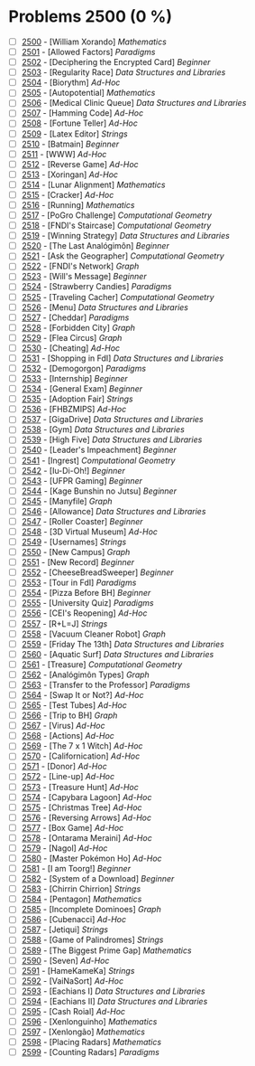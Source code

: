 # Problems 2500 (0 %)


- [ ] [2500](https://www.beecrowd.com.br/judge/en/problems/view/2500) - [William Xorando] *Mathematics*
- [ ] [2501](https://www.beecrowd.com.br/judge/en/problems/view/2501) - [Allowed Factors] *Paradigms*
- [ ] [2502](https://www.beecrowd.com.br/judge/en/problems/view/2502) - [Deciphering the Encrypted Card] *Beginner*
- [ ] [2503](https://www.beecrowd.com.br/judge/en/problems/view/2503) - [Regularity Race] *Data Structures and Libraries*
- [ ] [2504](https://www.beecrowd.com.br/judge/en/problems/view/2504) - [Biorythm] *Ad-Hoc*
- [ ] [2505](https://www.beecrowd.com.br/judge/en/problems/view/2505) - [Autopotential] *Mathematics*
- [ ] [2506](https://www.beecrowd.com.br/judge/en/problems/view/2506) - [Medical Clinic Queue] *Data Structures and Libraries*
- [ ] [2507](https://www.beecrowd.com.br/judge/en/problems/view/2507) - [Hamming Code] *Ad-Hoc*
- [ ] [2508](https://www.beecrowd.com.br/judge/en/problems/view/2508) - [Fortune Teller] *Ad-Hoc*
- [ ] [2509](https://www.beecrowd.com.br/judge/en/problems/view/2509) - [Latex Editor] *Strings*
- [ ] [2510](https://www.beecrowd.com.br/judge/en/problems/view/2510) - [Batmain] *Beginner*
- [ ] [2511](https://www.beecrowd.com.br/judge/en/problems/view/2511) - [WWW] *Ad-Hoc*
- [ ] [2512](https://www.beecrowd.com.br/judge/en/problems/view/2512) - [Reverse Game] *Ad-Hoc*
- [ ] [2513](https://www.beecrowd.com.br/judge/en/problems/view/2513) - [Xoringan] *Ad-Hoc*
- [ ] [2514](https://www.beecrowd.com.br/judge/en/problems/view/2514) - [Lunar Alignment] *Mathematics*
- [ ] [2515](https://www.beecrowd.com.br/judge/en/problems/view/2515) - [Cracker] *Ad-Hoc*
- [ ] [2516](https://www.beecrowd.com.br/judge/en/problems/view/2516) - [Running] *Mathematics*
- [ ] [2517](https://www.beecrowd.com.br/judge/en/problems/view/2517) - [PoGro Challenge] *Computational Geometry*
- [ ] [2518](https://www.beecrowd.com.br/judge/en/problems/view/2518) - [FNDI's Staircase] *Computational Geometry*
- [ ] [2519](https://www.beecrowd.com.br/judge/en/problems/view/2519) - [Winning Strategy] *Data Structures and Libraries*
- [ ] [2520](https://www.beecrowd.com.br/judge/en/problems/view/2520) - [The Last Analógimôn] *Beginner*
- [ ] [2521](https://www.beecrowd.com.br/judge/en/problems/view/2521) - [Ask the Geographer] *Computational Geometry*
- [ ] [2522](https://www.beecrowd.com.br/judge/en/problems/view/2522) - [FNDI's Network] *Graph*
- [ ] [2523](https://www.beecrowd.com.br/judge/en/problems/view/2523) - [Will's Message] *Beginner*
- [ ] [2524](https://www.beecrowd.com.br/judge/en/problems/view/2524) - [Strawberry Candies] *Paradigms*
- [ ] [2525](https://www.beecrowd.com.br/judge/en/problems/view/2525) - [Traveling Cacher] *Computational Geometry*
- [ ] [2526](https://www.beecrowd.com.br/judge/en/problems/view/2526) - [Menu] *Data Structures and Libraries*
- [ ] [2527](https://www.beecrowd.com.br/judge/en/problems/view/2527) - [Cheddar] *Paradigms*
- [ ] [2528](https://www.beecrowd.com.br/judge/en/problems/view/2528) - [Forbidden City] *Graph*
- [ ] [2529](https://www.beecrowd.com.br/judge/en/problems/view/2529) - [Flea Circus] *Graph*
- [ ] [2530](https://www.beecrowd.com.br/judge/en/problems/view/2530) - [Cheating] *Ad-Hoc*
- [ ] [2531](https://www.beecrowd.com.br/judge/en/problems/view/2531) - [Shopping in FdI] *Data Structures and Libraries*
- [ ] [2532](https://www.beecrowd.com.br/judge/en/problems/view/2532) - [Demogorgon] *Paradigms*
- [ ] [2533](https://www.beecrowd.com.br/judge/en/problems/view/2533) - [Internship] *Beginner*
- [ ] [2534](https://www.beecrowd.com.br/judge/en/problems/view/2534) - [General Exam] *Beginner*
- [ ] [2535](https://www.beecrowd.com.br/judge/en/problems/view/2535) - [Adoption Fair] *Strings*
- [ ] [2536](https://www.beecrowd.com.br/judge/en/problems/view/2536) - [FHBZMIPS] *Ad-Hoc*
- [ ] [2537](https://www.beecrowd.com.br/judge/en/problems/view/2537) - [GigaDrive] *Data Structures and Libraries*
- [ ] [2538](https://www.beecrowd.com.br/judge/en/problems/view/2538) - [Gym] *Data Structures and Libraries*
- [ ] [2539](https://www.beecrowd.com.br/judge/en/problems/view/2539) - [High Five] *Data Structures and Libraries*
- [ ] [2540](https://www.beecrowd.com.br/judge/en/problems/view/2540) - [Leader's Impeachment] *Beginner*
- [ ] [2541](https://www.beecrowd.com.br/judge/en/problems/view/2541) - [Ingrest] *Computational Geometry*
- [ ] [2542](https://www.beecrowd.com.br/judge/en/problems/view/2542) - [Iu-Di-Oh!] *Beginner*
- [ ] [2543](https://www.beecrowd.com.br/judge/en/problems/view/2543) - [UFPR Gaming] *Beginner*
- [ ] [2544](https://www.beecrowd.com.br/judge/en/problems/view/2544) - [Kage Bunshin no Jutsu] *Beginner*
- [ ] [2545](https://www.beecrowd.com.br/judge/en/problems/view/2545) - [Manyfile] *Graph*
- [ ] [2546](https://www.beecrowd.com.br/judge/en/problems/view/2546) - [Allowance] *Data Structures and Libraries*
- [ ] [2547](https://www.beecrowd.com.br/judge/en/problems/view/2547) - [Roller Coaster] *Beginner*
- [ ] [2548](https://www.beecrowd.com.br/judge/en/problems/view/2548) - [3D Virtual Museum] *Ad-Hoc*
- [ ] [2549](https://www.beecrowd.com.br/judge/en/problems/view/2549) - [Usernames] *Strings*
- [ ] [2550](https://www.beecrowd.com.br/judge/en/problems/view/2550) - [New Campus] *Graph*
- [ ] [2551](https://www.beecrowd.com.br/judge/en/problems/view/2551) - [New Record] *Beginner*
- [ ] [2552](https://www.beecrowd.com.br/judge/en/problems/view/2552) - [CheeseBreadSweeper] *Beginner*
- [ ] [2553](https://www.beecrowd.com.br/judge/en/problems/view/2553) - [Tour in FdI] *Paradigms*
- [ ] [2554](https://www.beecrowd.com.br/judge/en/problems/view/2554) - [Pizza Before BH] *Beginner*
- [ ] [2555](https://www.beecrowd.com.br/judge/en/problems/view/2555) - [University Quiz] *Paradigms*
- [ ] [2556](https://www.beecrowd.com.br/judge/en/problems/view/2556) - [CEI's Reopening] *Ad-Hoc*
- [ ] [2557](https://www.beecrowd.com.br/judge/en/problems/view/2557) - [R+L=J] *Strings*
- [ ] [2558](https://www.beecrowd.com.br/judge/en/problems/view/2558) - [Vacuum Cleaner Robot] *Graph*
- [ ] [2559](https://www.beecrowd.com.br/judge/en/problems/view/2559) - [Friday The 13th] *Data Structures and Libraries*
- [ ] [2560](https://www.beecrowd.com.br/judge/en/problems/view/2560) - [Aquatic Surf] *Data Structures and Libraries*
- [ ] [2561](https://www.beecrowd.com.br/judge/en/problems/view/2561) - [Treasure] *Computational Geometry*
- [ ] [2562](https://www.beecrowd.com.br/judge/en/problems/view/2562) - [Analógimôn Types] *Graph*
- [ ] [2563](https://www.beecrowd.com.br/judge/en/problems/view/2563) - [Transfer to the Professor] *Paradigms*
- [ ] [2564](https://www.beecrowd.com.br/judge/en/problems/view/2564) - [Swap It or Not?] *Ad-Hoc*
- [ ] [2565](https://www.beecrowd.com.br/judge/en/problems/view/2565) - [Test Tubes] *Ad-Hoc*
- [ ] [2566](https://www.beecrowd.com.br/judge/en/problems/view/2566) - [Trip to BH] *Graph*
- [ ] [2567](https://www.beecrowd.com.br/judge/en/problems/view/2567) - [Virus] *Ad-Hoc*
- [ ] [2568](https://www.beecrowd.com.br/judge/en/problems/view/2568) - [Actions] *Ad-Hoc*
- [ ] [2569](https://www.beecrowd.com.br/judge/en/problems/view/2569) - [The 7 x 1 Witch] *Ad-Hoc*
- [ ] [2570](https://www.beecrowd.com.br/judge/en/problems/view/2570) - [Californication] *Ad-Hoc*
- [ ] [2571](https://www.beecrowd.com.br/judge/en/problems/view/2571) - [Donor] *Ad-Hoc*
- [ ] [2572](https://www.beecrowd.com.br/judge/en/problems/view/2572) - [Line-up] *Ad-Hoc*
- [ ] [2573](https://www.beecrowd.com.br/judge/en/problems/view/2573) - [Treasure Hunt] *Ad-Hoc*
- [ ] [2574](https://www.beecrowd.com.br/judge/en/problems/view/2574) - [Capybara Lagoon] *Ad-Hoc*
- [ ] [2575](https://www.beecrowd.com.br/judge/en/problems/view/2575) - [Christmas Tree] *Ad-Hoc*
- [ ] [2576](https://www.beecrowd.com.br/judge/en/problems/view/2576) - [Reversing Arrows] *Ad-Hoc*
- [ ] [2577](https://www.beecrowd.com.br/judge/en/problems/view/2577) - [Box Game] *Ad-Hoc*
- [ ] [2578](https://www.beecrowd.com.br/judge/en/problems/view/2578) - [Ontarama Meraini] *Ad-Hoc*
- [ ] [2579](https://www.beecrowd.com.br/judge/en/problems/view/2579) - [Nagol] *Ad-Hoc*
- [ ] [2580](https://www.beecrowd.com.br/judge/en/problems/view/2580) - [Master Pokémon Ho] *Ad-Hoc*
- [ ] [2581](https://www.beecrowd.com.br/judge/en/problems/view/2581) - [I am Toorg!] *Beginner*
- [ ] [2582](https://www.beecrowd.com.br/judge/en/problems/view/2582) - [System of a Download] *Beginner*
- [ ] [2583](https://www.beecrowd.com.br/judge/en/problems/view/2583) - [Chirrin Chirrion] *Strings*
- [ ] [2584](https://www.beecrowd.com.br/judge/en/problems/view/2584) - [Pentagon] *Mathematics*
- [ ] [2585](https://www.beecrowd.com.br/judge/en/problems/view/2585) - [Incomplete Dominoes] *Graph*
- [ ] [2586](https://www.beecrowd.com.br/judge/en/problems/view/2586) - [Cubenacci] *Ad-Hoc*
- [ ] [2587](https://www.beecrowd.com.br/judge/en/problems/view/2587) - [Jetiqui] *Strings*
- [ ] [2588](https://www.beecrowd.com.br/judge/en/problems/view/2588) - [Game of Palindromes] *Strings*
- [ ] [2589](https://www.beecrowd.com.br/judge/en/problems/view/2589) - [The Biggest Prime Gap] *Mathematics*
- [ ] [2590](https://www.beecrowd.com.br/judge/en/problems/view/2590) - [Seven] *Ad-Hoc*
- [ ] [2591](https://www.beecrowd.com.br/judge/en/problems/view/2591) - [HameKameKa] *Strings*
- [ ] [2592](https://www.beecrowd.com.br/judge/en/problems/view/2592) - [VaiNaSort] *Ad-Hoc*
- [ ] [2593](https://www.beecrowd.com.br/judge/en/problems/view/2593) - [Eachians I] *Data Structures and Libraries*
- [ ] [2594](https://www.beecrowd.com.br/judge/en/problems/view/2594) - [Eachians II] *Data Structures and Libraries*
- [ ] [2595](https://www.beecrowd.com.br/judge/en/problems/view/2595) - [Cash Roial] *Ad-Hoc*
- [ ] [2596](https://www.beecrowd.com.br/judge/en/problems/view/2596) - [Xenlonguinho] *Mathematics*
- [ ] [2597](https://www.beecrowd.com.br/judge/en/problems/view/2597) - [Xenlongão] *Mathematics*
- [ ] [2598](https://www.beecrowd.com.br/judge/en/problems/view/2598) - [Placing Radars] *Mathematics*
- [ ] [2599](https://www.beecrowd.com.br/judge/en/problems/view/2599) - [Counting Radars] *Paradigms*